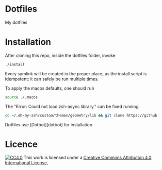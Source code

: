 # Dotfiles
My dotfiles

# Installation
After cloning this repo, inside the dotfiles folder, invoke
```bash
./install
```
Every symlink will be created in the proper place, as the install script is idempotent: it can safely be run multiple times.

To apply the macos defaults, one should run
```bash
source ./.macos
```

The "Error: Could not load zsh-async library." can be fixed running
```bash
cd ~/.oh-my-zsh/custom/themes/geometry/lib && git clone https://github.com/mafredri/zsh-async.git
```

Dotfiles use [Dotbot][dotbot] for installation.

# Licence

[![CC4.0](https://i.creativecommons.org/l/by/4.0/88x31.png
)](http://creativecommons.org/licenses/by-sa/4.0/)
This work is licensed under a [Creative Commons Attribution 4.0 International License.](http://creativecommons.org/licenses/by-sa/4.0/)


